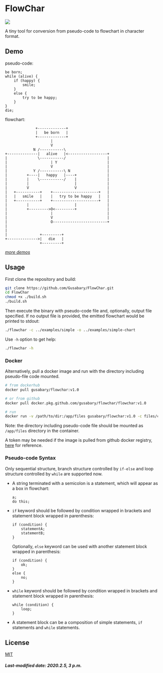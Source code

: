 # FlowChar

![](https://img.shields.io/badge/version-v1.0-9cf)

A tiny tool for conversion from pseudo-code to flowchart in character format.

## Demo

pseudo-code:

```
be born;
while (alive) {
    if (happy) {
        smile;
    }
    else {
        try to be happy;
    }
}
die;
```

flowchart:

```
              +-------------+                   
              |   be born   |                   
              +-------------+                   
                     |                          
                     V                          
             N /-----------\                    
+--------------|   alive   |<------------------+
|              \-----------/                   |
|                    | Y                       |
|                    V                         |
|            Y /-----------\ N                 |
|         +----|   happy   |----+              |
|         |    \-----------/    |              |
|         |                     |              |
|         V                     V              |
|   +-----------+    +---------------------+   |
|   |   smile   |    |   try to be happy   |   |
|   +-----------+    +---------------------+   |
|         |                     |              |
|         +--------->O<---------+              |
|                    |                         |
|                    V                         |
|                    O-------------------------+
|                                               
|                                               
|               +---------+                     
+-------------->|   die   |                     
                +---------+                     
```

[*more demos*](./demo.md)

## Usage

First clone the repository and build:

```bash
git clone https://github.com/Gusabary/FlowChar.git
cd FlowChar
chmod +x ./build.sh
./build.sh
```

Then execute the binary with pseudo-code file and, optionally, output file specified. If no output file is provided, the emitted flowchart would be printed to stdout:

```bash
./flowchar -c ../examples/simple -o ../examples/simple-chart
```

Use `-h` option to get help:

```bash
./flowchar -h
```

### Docker

Alternatively, pull a docker image and run with the directory including pseudo-file code mounted.

```bash
# from dockerhub
docker pull gusabary/flowchar:v1.0

# or from github
docker pull docker.pkg.github.com/gusabary/flowchar/flowchar:v1.0

# run
docker run -v /path/to/dir:/app/files gusabary/flowchar:v1.0 -c files/code -o files/chart
```

Note: the directory including pseudo-code file should be mounted as `/app/files` directory in the container.

A token may be needed if the image is pulled from github docker registry, [here](https://help.github.com/en/github/managing-packages-with-github-packages/configuring-docker-for-use-with-github-packages) for reference.

### Pseudo-code Syntax

Only sequential structure, branch structure controlled by `if-else` and loop structure controlled by `while` are supported now.

+ A string terminated with a semicolon is a statement, which will appear as a box in flowchart:

  ```
  a;
  do this;
  ```

+ `if` keyword should be followed by condition wrapped in brackets and statement block wrapped in parenthesis:

  ```
  if (condition) {
      statementA;
      statementB;
  }
  ```

  Optionally, `else` keyword can be used with another statement block wrapped in parenthesis:

  ```
  if (condition) {
      ok;
  }
  else {
      no;
  }
  ```

+ `while` keyword should be followed by condition wrapped in brackets and statement block wrapped in parenthesis:

  ```
  while (condition) {
      loop;
  }
  ```

+ A statement block can be a composition of simple statements, `if` statements and `while` statements.

## License

[MIT](./LICENSE)

##### Last-modified date: 2020.2.5, 3 p.m.